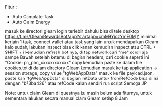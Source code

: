 
Fitur :
- Auto Complate Task
- Auto Claim Energy


masuk ke directori gleam 
login terlebih dahulu bisa di tele desktop https://t.me/GleamRewardsBot/app?startapp=cmM9YjczYmE0MjY
minimal kerjain 1 task, connect wallet atau task yang lain untuk mendapatkan Gleam kalo sudah, lakukan inspect bisa clik kanan kemudian inspect atau CTRL + SHIFT + i
kemudian refresh bot nya, di tap network cari "me" scroll aja sampe Bawah
setelah ketemu di bagian headers, cari cookie seperti ini "Cookie: ph_phc_xxxxxxxxxxxx"
copy kemudian paste ke dalam file cookies.txt di dalam directory Gleam
kemudian masuk ke tap application -> session storage, copy value "tgWebAppData"
masuk ke file payload.json, paste kan "tgWebAppData" di bagian initData
untuk fromRefCode bisa di isi dengan "b73ba426" atau refCode kalian sendiri
run script
Semoga JP

Note:
untuk claim Gleam di questnya itu masih belum ada fiturnya, untuk sementara lakukan secara manual claim Gleam setiap 8 Jam

